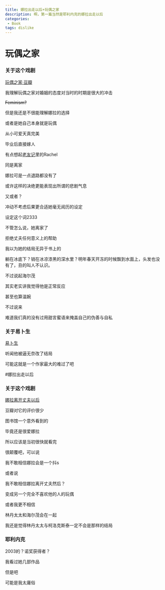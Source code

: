 ```yaml
---
title: 娜拉出走以后+玩偶之家
description: 啊，第一篇当然是耶利内克的娜拉出走以后
categories:
 - Book
tags: dislike
---
```


# 玩偶之家

### 关于这个戏剧

[玩偶之家·豆瓣](https://book.douban.com/subject/1373788/)

我理解玩偶之家对婚姻的态度对当时的时期是很大的冲击

~~Feminism?~~

但是我还是不很能理解娜拉的选择

或者是她自己本身就是玩偶

从小可爱天真完美

毕业后直接嫁人

有点想起[老友记](https://www.douban.com/tag/%E8%80%81%E5%8F%8B%E8%AE%B0/)里的Rachel

同是离家

娜拉可是一点退路都没有了

或许这样的决绝更能表现出所谓的悲剧气息

又或者？

冲动不考虑后果更合适她毫无阅历的设定

设定这个词2333

不管怎么说，她离家了

拒绝丈夫任何意义上的帮助

我以为她的结局无异于书上的

躺在冰底下？销在冰凉漆黑的深水里？明年春天开冻的时候飘到水面上，头发也没有了，丑的叫人不认识。

不过说起海尔茂

其实老实讲我觉得他是正常反应

甚至也算温婉

不过说来

难道我们真的没有过用甜言蜜语来掩盖自己的伪善与自私

### 关于易卜生

[易卜生](https://zh.wikipedia.org/wiki/%E4%BA%A8%E9%87%8C%E5%85%8B%C2%B7%E6%98%93%E5%8D%9C%E7%94%9F)

听闻他被逼无奈改了结局

可能这就是一个作家最大的难过了吧



#娜拉出走以后

### 关于这个戏剧

[娜拉离开丈夫以后](https://book.douban.com/subject/1430079/)

豆瓣对它的评价很少

图书馆一个意外看到的

毕竟还是很爱娜拉

所以应该是当初很快就看完

很颠覆吧，可以说

我不敢相信娜拉会是一个抖s

或者说

我不敢相信娜拉离开丈夫然后？

变成另一个完全不喜欢他的人的玩偶

或者我更不相信

林丹太太和海尔茂会在一起

我还是觉得林丹太太与柯洛克斯泰一定不会是那样的结局

### 耶利内克

2003的？诺奖获得者？

我看过她几部作品

但是吧

可能是我太庸俗



